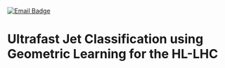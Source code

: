 [![Email Badge](https://img.shields.io/badge/blah-podagiu%40ethz.ch-blue?style=flat-square&logo=minutemailer&logoColor=white&label=%20&labelColor=grey)](mailto:podagiu@ethz.ch)

# Ultrafast Jet Classification using Geometric Learning for the HL-LHC

